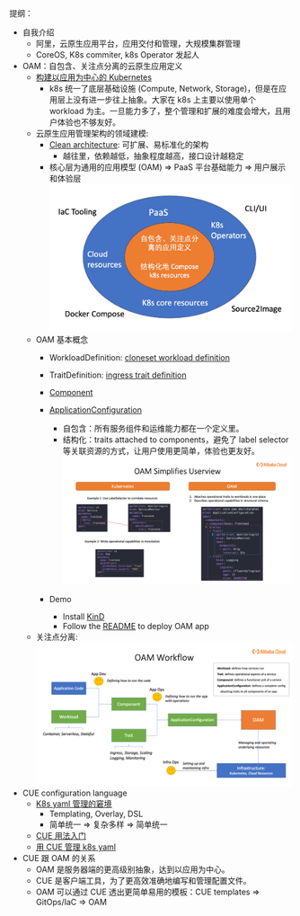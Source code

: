 提纲：
- 自我介绍
    - 阿里，云原生应用平台，应用交付和管理，大规模集群管理
    - CoreOS, K8s commiter, k8s Operator 发起人
- OAM：自包含、关注点分离的云原生应用定义
    - [构建以应用为中心的 Kubernetes](https://zhuanlan.zhihu.com/p/183857762)
        - k8s 统一了底层基础设施 (Compute, Network, Storage)，但是在应用层上没有进一步往上抽象。大家在 k8s 上主要以使用单个 workload 为主。一旦能力多了，整个管理和扩展的难度会增大，且用户体验也不够友好。
    - 云原生应用管理架构的领域建模:
        -  [Clean architecture](https://medium.com/@hatajoe/clean-architecture-in-go-4030f11ec1b1): 可扩展、易标准化的架构
            - 越往里，依赖越低，抽象程度越高，接口设计越稳定
        - 核心层为通用的应用模型 (OAM) ⇒ PaaS 平台基础能力 ⇒ 用户展示和体验层
        ![img/oam-domain-arch.jpg](./img/oam-domain-arch.jpg)
    - OAM 基本概念
        - WorkloadDefinition: [cloneset workload definition](https://github.com/oam-dev/catalog/blob/master/workloads/cloneset/workloadDefinition.yaml)
        - TraitDefinition: [ingress trait definition](https://github.com/oam-dev/catalog/blob/master/traits/ingresstrait/config/oam/trait_definition.yaml)
        - [Component](https://github.com/oam-dev/samples/tree/master/2.ServiceTracker_App/Components)
        - [ApplicationConfiguration](https://github.com/oam-dev/samples/blob/master/2.ServiceTracker_App/ApplicationConfiguration/tracker-app-config-managed.yaml)
            - 自包含：所有服务组件和运维能力都在一个定义里。
            - 结构化：traits attached to components，避免了 label selector 等关联资源的方式，让用户使用更简单，体验也更友好。
				![oam-simplify-view.png](.//img/oam-simplify-view.png)

        - Demo
            - Install [KinD](https://kind.sigs.k8s.io/docs/user/quick-start/#installation)
            - Follow the [README](./oam/README.md) to deploy OAM app
    - 关注点分离:
![oam-workflow.png](./img/oam-workflow.png)
- CUE configuration language
    - [K8s yaml 管理的窘境](https://blog.cedriccharly.com/post/20191109-the-configuration-complexity-curse/)
        - Templating, Overlay, DSL
        - 简单统一 ⇒ 复杂多样 ⇒ 简单统一
    - [CUE 用法入门](https://cuelang.org/docs/tutorials/tour/intro/)
    - [用 CUE 管理 k8s yaml](https://github.com/cuelang/cue/blob/v0.2.2/doc/tutorial/kubernetes/README.md)
- CUE 跟 OAM 的关系
    - OAM 是服务器端的更高级别抽象，达到以应用为中心。
    - CUE 是客户端工具，为了更高效准确地编写和管理配置文件。
    - OAM 可以通过 CUE 透出更简单易用的模板：CUE templates ⇒ GitOps/IaC ⇒ OAM

